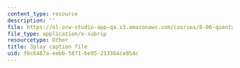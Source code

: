 ```yaml
---
content_type: resource
description: ''
file: https://ol-ocw-studio-app-qa.s3.amazonaws.com/courses/8-06-quantum-physics-iii-spring-2018/f6c6487aeebb5871be95213364ce854c_41ee6EsHchA.vtt
file_type: application/x-subrip
resourcetype: Other
title: 3play caption file
uid: f6c6487a-eebb-5871-be95-213364ce854c
---
```

